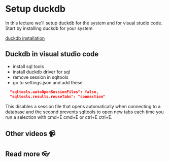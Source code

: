 # Setup duckdb

In this lecture we'll setup duckdb for the system and for visual studio code. Start by installing duckdb for your system 

[duckdb installation](https://duckdb.org/docs/installation/?version=stable&environment=cli&platform=macos&download_method=package_manager)


## Duckdb in visual studio code
- install sql tools
- install duckdb driver for sql
- remove session in sqltools
- go to settings.json and add these 
  
```json
  "sqltools.autoOpenSessionFiles": false,
  "sqltools.results.reuseTabs": "connection"
```

This disables a session file that opens automatically when connecting to a database and the second prevents sqltools to open new tabs each time you run a selection with cmd+E cmd+E or ctrl+E ctrl+E.

## Other videos 📹

## Read more 👓
